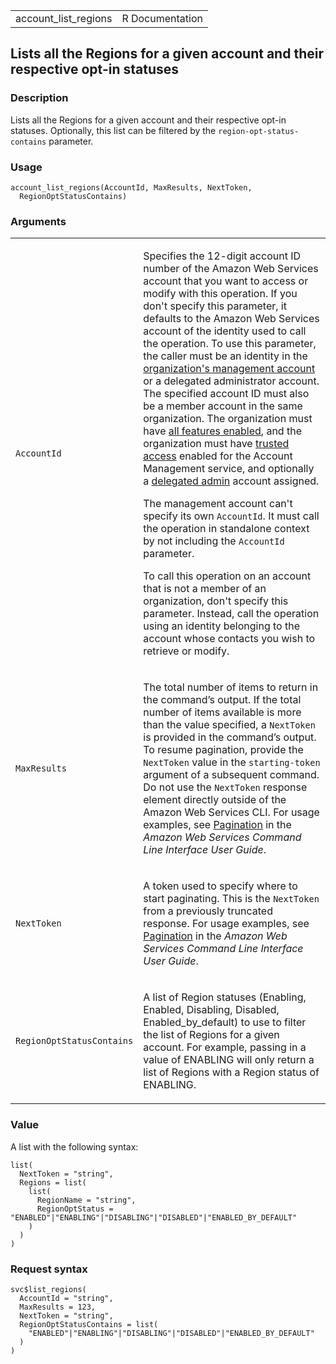 <table style="width: 100%;">
<tbody>
<tr class="odd">
<td>account_list_regions</td>
<td style="text-align: right;">R Documentation</td>
</tr>
</tbody>
</table>

## Lists all the Regions for a given account and their respective opt-in statuses

### Description

Lists all the Regions for a given account and their respective opt-in
statuses. Optionally, this list can be filtered by the
`region-opt-status-contains` parameter.

### Usage

    account_list_regions(AccountId, MaxResults, NextToken,
      RegionOptStatusContains)

### Arguments

<table>
<colgroup>
<col style="width: 35%" />
<col style="width: 65%" />
</colgroup>
<tbody>
<tr class="odd">
<td><code id="account_list_regions_:_AccountId">AccountId</code></td>
<td><p>Specifies the 12-digit account ID number of the Amazon Web
Services account that you want to access or modify with this operation.
If you don't specify this parameter, it defaults to the Amazon Web
Services account of the identity used to call the operation. To use this
parameter, the caller must be an identity in the <a
href="https://docs.aws.amazon.com/organizations/latest/userguide/orgs_getting-started_concepts.html#account">organization's
management account</a> or a delegated administrator account. The
specified account ID must also be a member account in the same
organization. The organization must have <a
href="https://docs.aws.amazon.com/organizations/latest/userguide/orgs_manage_org_support-all-features.html">all
features enabled</a>, and the organization must have <a
href="https://docs.aws.amazon.com/organizations/latest/userguide/">trusted
access</a> enabled for the Account Management service, and optionally a
<a
href="https://docs.aws.amazon.com/organizations/latest/userguide/">delegated
admin</a> account assigned.</p>
<p>The management account can't specify its own <code>AccountId</code>.
It must call the operation in standalone context by not including the
<code>AccountId</code> parameter.</p>
<p>To call this operation on an account that is not a member of an
organization, don't specify this parameter. Instead, call the operation
using an identity belonging to the account whose contacts you wish to
retrieve or modify.</p></td>
</tr>
<tr class="even">
<td><code id="account_list_regions_:_MaxResults">MaxResults</code></td>
<td><p>The total number of items to return in the command’s output. If
the total number of items available is more than the value specified, a
<code>NextToken</code> is provided in the command’s output. To resume
pagination, provide the <code>NextToken</code> value in the
<code>starting-token</code> argument of a subsequent command. Do not use
the <code>NextToken</code> response element directly outside of the
Amazon Web Services CLI. For usage examples, see <a
href="https://docs.aws.amazon.com/cli/latest/userguide/cli-usage-pagination.html">Pagination</a>
in the <em>Amazon Web Services Command Line Interface User
Guide</em>.</p></td>
</tr>
<tr class="odd">
<td><code id="account_list_regions_:_NextToken">NextToken</code></td>
<td><p>A token used to specify where to start paginating. This is the
<code>NextToken</code> from a previously truncated response. For usage
examples, see <a
href="https://docs.aws.amazon.com/cli/latest/userguide/cli-usage-pagination.html">Pagination</a>
in the <em>Amazon Web Services Command Line Interface User
Guide</em>.</p></td>
</tr>
<tr class="even">
<td><code
id="account_list_regions_:_RegionOptStatusContains">RegionOptStatusContains</code></td>
<td><p>A list of Region statuses (Enabling, Enabled, Disabling,
Disabled, Enabled_by_default) to use to filter the list of Regions for a
given account. For example, passing in a value of ENABLING will only
return a list of Regions with a Region status of ENABLING.</p></td>
</tr>
</tbody>
</table>

### Value

A list with the following syntax:

    list(
      NextToken = "string",
      Regions = list(
        list(
          RegionName = "string",
          RegionOptStatus = "ENABLED"|"ENABLING"|"DISABLING"|"DISABLED"|"ENABLED_BY_DEFAULT"
        )
      )
    )

### Request syntax

    svc$list_regions(
      AccountId = "string",
      MaxResults = 123,
      NextToken = "string",
      RegionOptStatusContains = list(
        "ENABLED"|"ENABLING"|"DISABLING"|"DISABLED"|"ENABLED_BY_DEFAULT"
      )
    )
